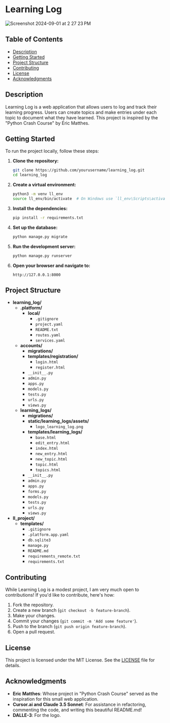 # Learning Log

![Screenshot 2024-09-01 at 2 27 23 PM](https://github.com/user-attachments/assets/32c66eea-1ef4-494b-a792-cb79e5af5851)


## Table of Contents
- [Description](#description)
- [Getting Started](#getting-started)
- [Project Structure](#project-structure)
- [Contributing](#contributing)
- [License](#license)
- [Acknowledgments](#acknowledgments)

## Description
Learning Log is a web application that allows users to log and track their learning progress. Users can create topics and make entries under each topic to document what they have learned. This project is inspired by the "Python Crash Course" by Eric Matthes.

## Getting Started
To run the project locally, follow these steps:

1. **Clone the repository:**
    ```bash
    git clone https://github.com/yourusername/learning_log.git
    cd learning_log
    ```

2. **Create a virtual environment:**
    ```bash
    python3 -m venv ll_env
    source ll_env/bin/activate  # On Windows use `ll_env\Scripts\activate`
    ```

3. **Install the dependencies:**
    ```bash
    pip install -r requirements.txt
    ```

4. **Set up the database:**
    ```bash
    python manage.py migrate
    ```

5. **Run the development server:**
    ```bash
    python manage.py runserver
    ```

6. **Open your browser and navigate to:**
    ```
    http://127.0.0.1:8000
    ```

## Project Structure
- **learning_log/**
  - **.platform/**
    - **local/**
      - `.gitignore`
      - `project.yaml`
      - `README.txt`
      - `routes.yaml`
      - `services.yaml`
  - **accounts/**
    - **migrations/**
    - **templates/registration/**
      - `login.html`
      - `register.html`
    - `__init__.py`
    - `admin.py`
    - `apps.py`
    - `models.py`
    - `tests.py`
    - `urls.py`
    - `views.py`
  - **learning_logs/**
    - **migrations/**
    - **static/learning_logs/assets/**
      - `logo_learning_log.png`
    - **templates/learning_logs/**
      - `base.html`
      - `edit_entry.html`
      - `index.html`
      - `new_entry.html`
      - `new_topic.html`
      - `topic.html`
      - `topics.html`
    - `__init__.py`
    - `admin.py`
    - `apps.py`
    - `forms.py`
    - `models.py`
    - `tests.py`
    - `urls.py`
    - `views.py`
- **ll_project/**
  - **templates/**
    - `.gitignore`
    - `.platform.app.yaml`
    - `db.sqlite3`
    - `manage.py`
    - `README.md`
    - `requirements_remote.txt`
    - `requirements.txt`

## Contributing
While Learning Log is a modest project, I am very much open to contributions! If you'd like to contribute, here's how:

1. Fork the repository.
2. Create a new branch (`git checkout -b feature-branch`).
3. Make your changes.
4. Commit your changes (`git commit -m 'Add some feature'`).
5. Push to the branch (`git push origin feature-branch`).
6. Open a pull request.

## License
This project is licensed under the MIT License. See the [LICENSE](LICENSE) file for details.

## Acknowledgments
- **Eric Matthes**: Whose project in "Python Crash Course" served as the inspiration for this small web application.
- **Cursor.ai and Claude 3.5 Sonnet**: For assistance in refactoring, commenting the code, and writing this beautiful README.md!
- **DALLE-3**: For the logo.

